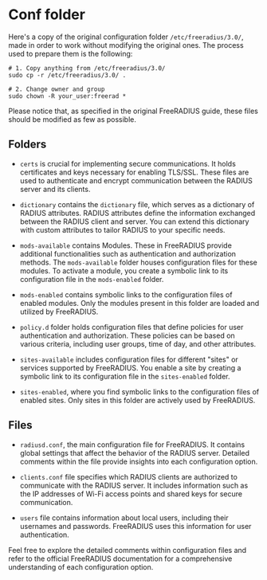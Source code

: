 # Conf folder

Here's a copy of the original configuration folder `/etc/freeradius/3.0/`, made in order
to work without modifying the original ones. The process used to prepare them is the following:
```shell
# 1. Copy anything from /etc/freeradius/3.0/
sudo cp -r /etc/freeradius/3.0/ .

# 2. Change owner and group
sudo chown -R your_user:freerad *
```

Please notice that, as specified in the original FreeRADIUS guide, these files should be
modified as few as possible.


## Folders

+ `certs` is crucial for implementing secure communications. It holds certificates and keys necessary for enabling TLS/SSL. These files are used to authenticate and encrypt communication between the RADIUS server and its clients.

+ `dictionary` contains the `dictionary` file, which serves as a dictionary of RADIUS attributes. RADIUS attributes define the information exchanged between the RADIUS client and server. You can extend this dictionary with custom attributes to tailor RADIUS to your specific needs.

+ `mods-available` contains Modules. These in FreeRADIUS provide additional functionalities such as authentication and authorization methods. The `mods-available` folder houses configuration files for these modules. To activate a module, you create a symbolic link to its configuration file in the `mods-enabled` folder.

+ `mods-enabled` contains symbolic links to the configuration files of enabled modules. Only the modules present in this folder are loaded and utilized by FreeRADIUS.

+ `policy.d` folder holds configuration files that define policies for user authentication and authorization. These policies can be based on various criteria, including user groups, time of day, and other attributes.

+ `sites-available` includes configuration files for different "sites" or services supported by FreeRADIUS. You enable a site by creating a symbolic link to its configuration file in the `sites-enabled` folder.

+ `sites-enabled`, where you find symbolic links to the configuration files of enabled sites. Only sites in this folder are actively used by FreeRADIUS.


## Files

+ `radiusd.conf`, the main configuration file for FreeRADIUS. It contains global settings that affect the behavior of the RADIUS server. Detailed comments within the file provide insights into each configuration option.

+ `clients.conf` file specifies which RADIUS clients are authorized to communicate with the RADIUS server. It includes information such as the IP addresses of Wi-Fi access points and shared keys for secure communication.

+ `users` file contains information about local users, including their usernames and passwords. FreeRADIUS uses this information for user authentication.

Feel free to explore the detailed comments within configuration files and refer to the official FreeRADIUS documentation for a comprehensive understanding of each configuration option.

